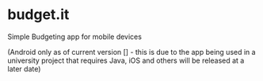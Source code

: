 # budget.it
Simple Budgeting app for mobile devices

(Android only as of current version [] - this is due to the app being used in a university project that requires Java, iOS and others will be released at a later date)
